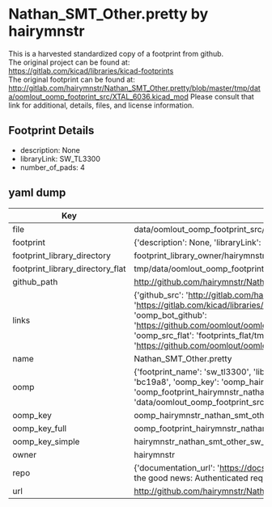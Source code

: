 # Nathan_SMT_Other.pretty by hairymnstr  
This is a harvested standardized copy of a footprint from github.  
The original project can be found at:  
https://gitlab.com/kicad/libraries/kicad-footprints  
The original footprint can be found at:
http://gitlab.com/hairymnstr/Nathan_SMT_Other.pretty/blob/master/tmp/data/oomlout_oomp_footprint_src/XTAL_6036.kicad_mod
Please consult that link for additional, details, files, and license information.  
## Footprint Details
* description: None  
* libraryLink: SW_TL3300  
* number_of_pads: 4  
## yaml dump  
| Key | Value |  
| --- | --- |  
| file | data/oomlout_oomp_footprint_src/Nathan_SMT_Other.pretty/SW_TL3300.kicad_mod |  
| footprint | {'description': None, 'libraryLink': 'SW_TL3300', 'number_of_pads': 4} |  
| footprint_library_directory | footprint_library_owner/hairymnstr_Nathan_SMT_Other.pretty |  
| footprint_library_directory_flat | tmp/data/oomlout_oomp_footprint_src/footprints_flat/hairymnstr_nathan_smt_other_sw_tl3300/working |  
| github_path | http://github.com/hairymnstr/Nathan_SMT_Other.pretty/blob/master/tmp/data/oomlout_oomp_footprint_src/SW_TL3300.kicad_mod |  
| links | {'github_src': 'http://gitlab.com/hairymnstr/Nathan_SMT_Other.pretty/blob/master/tmp/data/oomlout_oomp_footprint_src/XTAL_6036.kicad_mod', 'github_src_repo': 'https://gitlab.com/kicad/libraries/kicad-footprints', 'oomp_bot': 'tmp/data/oomlout_oomp_footprint_src/footprints/hairymnstr_nathan_smt_other_sw_tl3300/working', 'oomp_bot_github': 'https://github.com/oomlout/oomlout_oomp_footprint_bot/tree/main/tmp/data/oomlout_oomp_footprint_src/footprints/hairymnstr_nathan_smt_other_sw_tl3300/working', 'oomp_src_flat': 'footprints_flat/tmp/data/oomlout_oomp_footprint_src/footprints_flat/hairymnstr_nathan_smt_other_sw_tl3300/working', 'oomp_src_flat_github': 'https://github.com/oomlout/oomlout_oomp_footprint_src/tree/main/tmp/data/oomlout_oomp_footprint_src/footprints_flat/hairymnstr_nathan_smt_other_sw_tl3300/working'} |  
| name | Nathan_SMT_Other.pretty |  
| oomp | {'footprint_name': 'sw_tl3300', 'library_name': 'nathan_smt_other', 'md5': 'bc19a8adcc39aa10bad7e6d83789375b', 'md5_10': 'bc19a8adcc', 'md5_5': 'bc19a', 'md5_6': 'bc19a8', 'oomp_key': 'oomp_hairymnstr_nathan_smt_other_sw_tl3300', 'oomp_key_extra': 'oomp_footprint_hairymnstr_nathan_smt_other_sw_tl3300', 'oomp_key_full': 'oomp_footprint_hairymnstr_nathan_smt_other_sw_tl3300_bc19a8', 'oomp_key_simple': 'hairymnstr_nathan_smt_other_sw_tl3300', 'original_filename': 'data/oomlout_oomp_footprint_src/Nathan_SMT_Other.pretty/SW_TL3300.kicad_mod', 'owner_name': 'hairymnstr'} |  
| oomp_key | oomp_hairymnstr_nathan_smt_other_sw_tl3300 |  
| oomp_key_full | oomp_footprint_hairymnstr_nathan_smt_other_sw_tl3300 |  
| oomp_key_simple | hairymnstr_nathan_smt_other_sw_tl3300 |  
| owner | hairymnstr |  
| repo | {'documentation_url': 'https://docs.github.com/rest/overview/resources-in-the-rest-api#rate-limiting', 'message': "API rate limit exceeded for 84.66.142.224. (But here's the good news: Authenticated requests get a higher rate limit. Check out the documentation for more details.)"} |  
| url | http://github.com/hairymnstr/Nathan_SMT_Other.pretty |  

